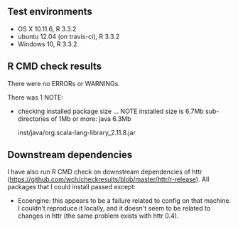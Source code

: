 ## Test environments
* OS X 10.11.6, R 3.3.2
* ubuntu 12.04 (on travis-ci), R 3.3.2
* Windows 10, R 3.3.2

## R CMD check results
There were no ERRORs or WARNINGs. 

There was 1 NOTE:

* checking installed package size ... NOTE
  installed size is  6.7Mb
  sub-directories of 1Mb or more:
    java   6.3Mb

  inst/java/org.scala-lang-library_2.11.8.jar

## Downstream dependencies
I have also run R CMD check on downstream dependencies of httr 
(https://github.com/wch/checkresults/blob/master/httr/r-release). 
All packages that I could install passed except:

* Ecoengine: this appears to be a failure related to config on 
  that machine. I couldn't reproduce it locally, and it doesn't 
  seem to be related to changes in httr (the same problem exists 
  with httr 0.4).